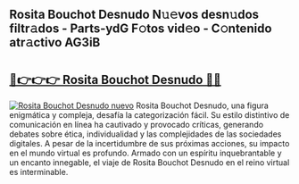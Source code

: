 ## Rosita Bouchot Desnudo N𝚞𝚎vos desn𝚞dos filtr𝚊dos - Parts-ydG F𝚘tos vid𝚎o - C𝚘ntenido atr𝚊ctivo AG3iB

# <h2><a href="http://mb92842.tromn.icu/?c=Rosita+Bouchot+Desnudo">🔗👉👉👉 Rosita Bouchot Desnudo 🔗🔗</a></h2>

[![Rosita Bouchot Desnudo nuevo](https://i.imgur.com/pEAQMta.gif)](http://mb92842.tromn.icu/?c=Rosita+Bouchot+Desnudo)
Rosita Bouchot Desnudo, una figura enigmática y compleja, desafía la categorización fácil. Su estilo distintivo de comunicación en línea ha cautivado y provocado críticas, generando debates sobre ética, individualidad y las complejidades de las sociedades digitales. A pesar de la incertidumbre de sus próximas acciones, su impacto en el mundo virtual es profundo. Armado con un espíritu inquebrantable y un encanto innegable, el viaje de Rosita Bouchot Desnudo en el reino virtual es interminable.
